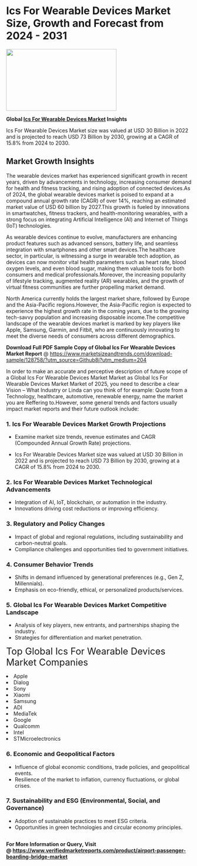 <H1>Ics For Wearable Devices Market Size, Growth and Forecast from 2024 - 2031</H1><img class="aligncenter size-medium wp-image-584254" src="https://thirdeyenews.in/wp-content/uploads/2024/09/Global-Market-Research-300x168.jpeg" alt="" width="300" height="168" /><p><strong>Global&nbsp;<a href="https://www.marketsizeandtrends.com/download-sample/128758/?utm_source=Github8j?utm_medium=204">Ics For Wearable Devices Market</a> Insights</strong></p><p>Ics For Wearable Devices Market size was valued at USD 30 Billion in 2022 and is projected to reach USD 73 Billion by 2030, growing at a CAGR of 15.8% from 2024 to 2030.</p><p><h2>Market Growth Insights</h2> <p>The wearable devices market has experienced significant growth in recent years, driven by advancements in technology, increasing consumer demand for health and fitness tracking, and rising adoption of connected devices.As of 2024, the global wearable devices market is poised to expand at a compound annual growth rate (CAGR) of over 14%, reaching an estimated market value of USD 60 billion by 2027.This growth is fueled by innovations in smartwatches, fitness trackers, and health-monitoring wearables, with a strong focus on integrating Artificial Intelligence (AI) and Internet of Things (IoT) technologies.</p> <p>As wearable devices continue to evolve, manufacturers are enhancing product features such as advanced sensors, battery life, and seamless integration with smartphones and other smart devices.The healthcare sector, in particular, is witnessing a surge in wearable tech adoption, as devices can now monitor vital health parameters such as heart rate, blood oxygen levels, and even blood sugar, making them valuable tools for both consumers and medical professionals.Moreover, the increasing popularity of lifestyle tracking, augmented reality (AR) wearables, and the growth of virtual fitness communities are further propelling market demand.</p> <p>North America currently holds the largest market share, followed by Europe and the Asia-Pacific regions.However, the Asia-Pacific region is expected to experience the highest growth rate in the coming years, due to the growing tech-savvy population and increasing disposable income.The competitive landscape of the wearable devices market is marked by key players like Apple, Samsung, Garmin, and Fitbit, who are continuously innovating to meet the diverse needs of consumers across different demographics.</p> <p><span class=""><strong>Download Full PDF Sample Copy of Global Ics For Wearable Devices Market Report</strong> @ <a href="https://www.marketsizeandtrends.com/download-sample/128758/?utm_source=Github8j?utm_medium=204" target="_blank">https://www.marketsizeandtrends.com/download-sample/128758/?utm_source=Github8j?utm_medium=204</a></span></p><p>In order to make an accurate and perceptive description of future scope of a Global&nbsp;Ics For Wearable Devices Market Market as Global&nbsp;Ics For Wearable Devices Market Market of 2025, you need to describe a clear Vision &ndash; What Industry or Linda can you think of for example: Quote from a Technology, healthcare, automotive, renewable energy, name the market you are Reffering to.However, some general trends and factors usually impact market reports and their future outlook include:</p><h3>1.&nbsp;<strong>Ics For Wearable Devices Market Growth Projections</strong></h3><ul><li>Examine market size trends, revenue estimates and CAGR (Compounded Annual Growth Rate) projections.</li><li><p>Ics For Wearable Devices Market size was valued at USD 30 Billion in 2022 and is projected to reach USD 73 Billion by 2030, growing at a CAGR of 15.8% from 2024 to 2030.</p></li></ul><h3>2.&nbsp;<strong>Ics For Wearable Devices Market Technological Advancements</strong></h3><ul><li>Integration of AI, IoT, blockchain, or automation in the industry.</li><li>Innovations driving cost reductions or improving efficiency.</li></ul><h3>3.&nbsp;<strong>Regulatory and Policy Changes</strong></h3><ul><li>Impact of global and regional regulations, including sustainability and carbon-neutral goals.</li><li>Compliance challenges and opportunities tied to government initiatives.</li></ul><h3>4.&nbsp;<strong>Consumer Behavior Trends</strong></h3><ul><li>Shifts in demand influenced by generational preferences (e.g., Gen Z, Millennials).</li><li>Emphasis on eco-friendly, ethical, or personalized products/services.</li></ul><h3>5.&nbsp;<strong>Global Ics For Wearable Devices Market Competitive Landscape</strong></h3><ul><li>Analysis of key players, new entrants, and partnerships shaping the industry.</li><li>Strategies for differentiation and market penetration.</li></ul><p data-pm-slice="1 1 []"><span style="color: inherit; font-family: inherit; font-size: 25px;">Top Global Ics For Wearable Devices Market Companies</span></p><div class="" data-test-id=""><p><li>Apple</li><li> Dialog</li><li> Sony</li><li> Xiaomi</li><li> Samsung</li><li> ADI</li><li> MediaTek</li><li> Google</li><li> Qualcomm</li><li> Intel</li><li> STMicroelectronics</li></p></div><h3>6.&nbsp;<strong>Economic and Geopolitical Factors</strong></h3><ul><li>Influence of global economic conditions, trade policies, and geopolitical events.</li><li>Resilience of the market to inflation, currency fluctuations, or global crises.</li></ul><h3>7.&nbsp;<strong>Sustainability and ESG (Environmental, Social, and Governance)</strong></h3><ul><li>Adoption of sustainable practices to meet ESG criteria.</li><li>Opportunities in green technologies and circular economy principles.</li></ul><h2><strong style="font-size: 14px;">For More Information or Query, Visit @&nbsp;</strong><a style="background-color: #ffffff; font-size: 14px;" href="https://www.marketsizeandtrends.com/report/ics-for-wearable-devices-market/" target="_blank">https://www.verifiedmarketreports.com/product/airport-passenger-boarding-bridge-market</a></h2>